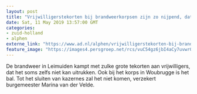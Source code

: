 ```yaml
---
layout: post
title: "Vrijwilligerstekorten bij brandweerkorpsen zijn zo nijpend, dat ze soms niet kunnen uitrukken"
date: Sat, 11 May 2019 13:57:00 GMT
categories: 
- zuid-holland 
- alphen 
externe_link: "https://www.ad.nl/alphen/vrijwilligerstekorten-bij-brandweerkorpsen-zijn-zo-nijpend-dat-ze-soms-niet-kunnen-uitrukken~aeeb00ce/"
feature_image: "https://images4.persgroep.net/rcs/vuC54gz6jbI4aCy7uvwr0eXq9nE/diocontent/110313253/_fitwidth/400/?appId=21791a8992982cd8da851550a453bd7f&quality=0.7"
---
```


De brandweer in Leimuiden kampt met zulke grote tekorten aan vrijwilligers, dat het soms zelfs niet kan uitrukken. Ook bij het korps in Woubrugge is het bal. Tot het sluiten van kazernes zal het niet komen, verzekert burgemeester Marina van der Velde.
